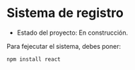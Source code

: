 <h1>Sistema de registro</h1>

- Estado del proyecto: En construcción.

Para fejecutar el sistema, debes poner:

```npm install react```
